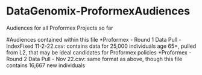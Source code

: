 # DataGenomix-ProformexAudiences
Audiences for all Proformex Projects so far

#Audiences contained within this file
*Proformex - Round 1 Data Pull - IndexFixed 11-2-22.csv: contains data for 25,000 individuals age 65+, pulled from L2, that may be ideal candidates for Proformex policies
*Proformex - Round 2 Data Pull - Nov 22.csv: same format as above, though this file contains 16,667 new individuals
